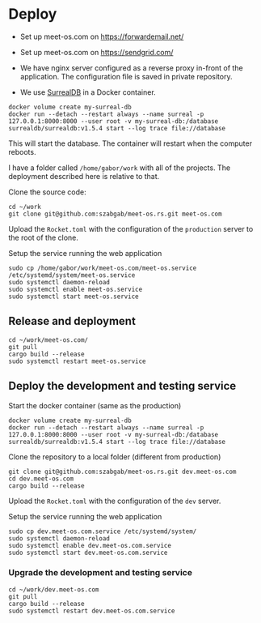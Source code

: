 # Deploy

* Set up meet-os.com on https://forwardemail.net/
* Set up meet-os.com on https://sendgrid.com/

* We have nginx server configured as a reverse proxy in-front of the application. The configuration file is saved in private repository.

* We use [SurrealDB](https://surrealdb.com/) in a Docker container.

```
docker volume create my-surreal-db
docker run --detach --restart always --name surreal -p 127.0.0.1:8000:8000 --user root -v my-surreal-db:/database surrealdb/surrealdb:v1.5.4 start --log trace file://database
```

This will start the database. The container will restart when the computer reboots.



I have a folder called `/home/gabor/work` with all of the projects. The deployment described here is relative to that.

Clone the source code:

```
cd ~/work
git clone git@github.com:szabgab/meet-os.rs.git meet-os.com
```

Upload the `Rocket.toml` with the configuration of the `production` server to the root of the clone.


Setup the service running the web application

```
sudo cp /home/gabor/work/meet-os.com/meet-os.service /etc/systemd/system/meet-os.service
sudo systemctl daemon-reload
sudo systemctl enable meet-os.service
sudo systemctl start meet-os.service
```



## Release and deployment

```
cd ~/work/meet-os.com/
git pull
cargo build --release
sudo systemctl restart meet-os.service
```

## Deploy the development and testing service

Start the docker container (same as the production)

```
docker volume create my-surreal-db
docker run --detach --restart always --name surreal -p 127.0.0.1:8000:8000 --user root -v my-surreal-db:/database surrealdb/surrealdb:v1.5.4 start --log trace file://database
```

Clone the repository to a local folder (different from production)

```
git clone git@github.com:szabgab/meet-os.rs.git dev.meet-os.com
cd dev.meet-os.com
cargo build --release
```

Upload the `Rocket.toml` with the configuration of the `dev` server.

Setup the service running the web application

```
sudo cp dev.meet-os.com.service /etc/systemd/system/
sudo systemctl daemon-reload
sudo systemctl enable dev.meet-os.com.service
sudo systemctl start dev.meet-os.com.service
```

### Upgrade the development and testing service

```
cd ~/work/dev.meet-os.com
git pull
cargo build --release
sudo systemctl restart dev.meet-os.com.service
```
